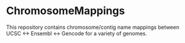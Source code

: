 # ChromosomeMappings
This repository contains chromosome/contig name mappings between UCSC &lt;-> Ensembl &lt;-> Gencode for a variety of genomes.
